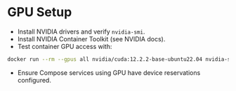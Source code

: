 # GPU Setup

- Install NVIDIA drivers and verify `nvidia-smi`.
- Install NVIDIA Container Toolkit (see NVIDIA docs).
- Test container GPU access with:

```bash
docker run --rm --gpus all nvidia/cuda:12.2.2-base-ubuntu22.04 nvidia-smi
```

- Ensure Compose services using GPU have device reservations configured.
